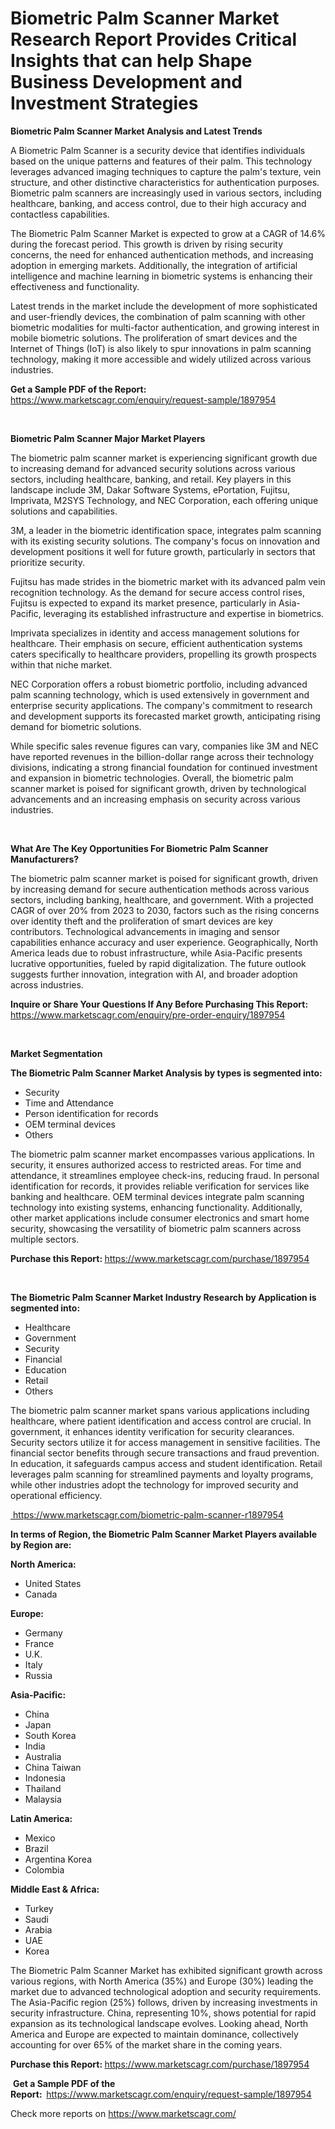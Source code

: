 <p><h1>Biometric Palm Scanner Market Research Report Provides Critical Insights that can help Shape Business Development and Investment Strategies</h1></p><p><strong>Biometric Palm Scanner Market Analysis and Latest Trends</strong></p>
<p><p>A Biometric Palm Scanner is a security device that identifies individuals based on the unique patterns and features of their palm. This technology leverages advanced imaging techniques to capture the palm's texture, vein structure, and other distinctive characteristics for authentication purposes. Biometric palm scanners are increasingly used in various sectors, including healthcare, banking, and access control, due to their high accuracy and contactless capabilities.</p><p>The Biometric Palm Scanner Market is expected to grow at a CAGR of 14.6% during the forecast period. This growth is driven by rising security concerns, the need for enhanced authentication methods, and increasing adoption in emerging markets. Additionally, the integration of artificial intelligence and machine learning in biometric systems is enhancing their effectiveness and functionality.</p><p>Latest trends in the market include the development of more sophisticated and user-friendly devices, the combination of palm scanning with other biometric modalities for multi-factor authentication, and growing interest in mobile biometric solutions. The proliferation of smart devices and the Internet of Things (IoT) is also likely to spur innovations in palm scanning technology, making it more accessible and widely utilized across various industries.</p></p>
<p><strong>Get a Sample PDF of the Report:&nbsp;</strong> <a href="https://www.marketscagr.com/enquiry/request-sample/1897954?utm_campaign=3018&utm_medium=2&utm_source=Github&utm_content=ia&utm_term=08042025&utm_id=biometric-palm-scanner">https://www.marketscagr.com/enquiry/request-sample/1897954</a></p>
<p>&nbsp;</p>
<p><strong>Biometric Palm Scanner Major Market Players</strong></p>
<p><p>The biometric palm scanner market is experiencing significant growth due to increasing demand for advanced security solutions across various sectors, including healthcare, banking, and retail. Key players in this landscape include 3M, Dakar Software Systems, ePortation, Fujitsu, Imprivata, M2SYS Technology, and NEC Corporation, each offering unique solutions and capabilities.</p><p>3M, a leader in the biometric identification space, integrates palm scanning with its existing security solutions. The company's focus on innovation and development positions it well for future growth, particularly in sectors that prioritize security.</p><p>Fujitsu has made strides in the biometric market with its advanced palm vein recognition technology. As the demand for secure access control rises, Fujitsu is expected to expand its market presence, particularly in Asia-Pacific, leveraging its established infrastructure and expertise in biometrics.</p><p>Imprivata specializes in identity and access management solutions for healthcare. Their emphasis on secure, efficient authentication systems caters specifically to healthcare providers, propelling its growth prospects within that niche market.</p><p>NEC Corporation offers a robust biometric portfolio, including advanced palm scanning technology, which is used extensively in government and enterprise security applications. The company's commitment to research and development supports its forecasted market growth, anticipating rising demand for biometric solutions.</p><p>While specific sales revenue figures can vary, companies like 3M and NEC have reported revenues in the billion-dollar range across their technology divisions, indicating a strong financial foundation for continued investment and expansion in biometric technologies. Overall, the biometric palm scanner market is poised for significant growth, driven by technological advancements and an increasing emphasis on security across various industries.</p></p>
<p>&nbsp;</p>
<p><strong>What Are The Key Opportunities For Biometric Palm Scanner Manufacturers?</strong></p>
<p><p>The biometric palm scanner market is poised for significant growth, driven by increasing demand for secure authentication methods across various sectors, including banking, healthcare, and government. With a projected CAGR of over 20% from 2023 to 2030, factors such as the rising concerns over identity theft and the proliferation of smart devices are key contributors. Technological advancements in imaging and sensor capabilities enhance accuracy and user experience. Geographically, North America leads due to robust infrastructure, while Asia-Pacific presents lucrative opportunities, fueled by rapid digitalization. The future outlook suggests further innovation, integration with AI, and broader adoption across industries.</p></p>
<p><strong>Inquire or Share Your Questions If Any Before Purchasing This Report:</strong> <a href="https://www.marketscagr.com/enquiry/pre-order-enquiry/1897954?utm_campaign=3018&utm_medium=2&utm_source=Github&utm_content=ia&utm_term=08042025&utm_id=biometric-palm-scanner">https://www.marketscagr.com/enquiry/pre-order-enquiry/1897954</a></p>
<p>&nbsp;</p>
<p><strong>Market Segmentation</strong></p>
<p><strong>The Biometric Palm Scanner Market Analysis by types is segmented into:</strong></p>
<p><ul><li>Security</li><li>Time and Attendance</li><li>Person identification for records</li><li>OEM terminal devices</li><li>Others</li></ul></p>
<p><p>The biometric palm scanner market encompasses various applications. In security, it ensures authorized access to restricted areas. For time and attendance, it streamlines employee check-ins, reducing fraud. In personal identification for records, it provides reliable verification for services like banking and healthcare. OEM terminal devices integrate palm scanning technology into existing systems, enhancing functionality. Additionally, other market applications include consumer electronics and smart home security, showcasing the versatility of biometric palm scanners across multiple sectors.</p></p>
<p><strong>Purchase this Report:&nbsp;</strong><a href="https://www.marketscagr.com/purchase/1897954?utm_campaign=3018&utm_medium=2&utm_source=Github&utm_content=ia&utm_term=08042025&utm_id=biometric-palm-scanner">https://www.marketscagr.com/purchase/1897954</a></p>
<p>&nbsp;</p>
<p><strong>The Biometric Palm Scanner Market Industry Research by Application is segmented into:</strong></p>
<p><ul><li>Healthcare</li><li>Government</li><li>Security</li><li>Financial</li><li>Education</li><li>Retail</li><li>Others</li></ul></p>
<p><p>The biometric palm scanner market spans various applications including healthcare, where patient identification and access control are crucial. In government, it enhances identity verification for security clearances. Security sectors utilize it for access management in sensitive facilities. The financial sector benefits through secure transactions and fraud prevention. In education, it safeguards campus access and student identification. Retail leverages palm scanning for streamlined payments and loyalty programs, while other industries adopt the technology for improved security and operational efficiency.</p></p>
<p><a href="https://www.marketscagr.com/biometric-palm-scanner-r1897954?utm_campaign=3018&utm_medium=2&utm_source=Github&utm_content=ia&utm_term=08042025&utm_id=biometric-palm-scanner">&nbsp;https://www.marketscagr.com/biometric-palm-scanner-r1897954</a></p>
<p><strong>In terms of Region, the Biometric Palm Scanner Market Players available by Region are:</strong></p>
<p>
    <p> <strong> North America: </strong>
        <ul>
            <li>United States</li>
            <li>Canada</li>
        </ul>
        </p> 
    <p> <strong> Europe: </strong>
        <ul>
            <li>Germany</li>
            <li>France</li>
            <li>U.K.</li>
            <li>Italy</li>
            <li>Russia</li>
        </ul>
        </p> 
    <p> <strong> Asia-Pacific: </strong>
        <ul>
            <li>China</li>
            <li>Japan</li>
            <li>South Korea</li>
            <li>India</li>
            <li>Australia</li>
            <li>China Taiwan</li>
            <li>Indonesia</li>
            <li>Thailand</li>
            <li>Malaysia</li>
        </ul>
        </p> 
    <p> <strong> Latin America: </strong>
        <ul>
            <li>Mexico</li>
            <li>Brazil</li>
            <li>Argentina Korea</li>
            <li>Colombia</li>
        </ul>
        </p> 
    <p> <strong> Middle East & Africa: </strong>
        <ul>
            <li>Turkey</li>
            <li>Saudi</li>
            <li>Arabia</li>
            <li>UAE</li>
            <li>Korea</li>
        </ul>
    </p>
    </p>
<p><p>The Biometric Palm Scanner Market has exhibited significant growth across various regions, with North America (35%) and Europe (30%) leading the market due to advanced technological adoption and security requirements. The Asia-Pacific region (25%) follows, driven by increasing investments in security infrastructure. China, representing 10%, shows potential for rapid expansion as its technological landscape evolves. Looking ahead, North America and Europe are expected to maintain dominance, collectively accounting for over 65% of the market share in the coming years.</p></p>
<p><strong>Purchase this Report: </strong><a href="https://www.marketscagr.com/purchase/1897954?utm_campaign=3018&utm_medium=2&utm_source=Github&utm_content=ia&utm_term=08042025&utm_id=biometric-palm-scanner">https://www.marketscagr.com/purchase/1897954</a></p>
<p>&nbsp;<strong>Get a Sample PDF of the Report:&nbsp;&nbsp;</strong><a href="https://www.marketscagr.com/enquiry/request-sample/1897954?utm_campaign=3018&utm_medium=2&utm_source=Github&utm_content=ia&utm_term=08042025&utm_id=biometric-palm-scanner">https://www.marketscagr.com/enquiry/request-sample/1897954</a></p>
<p><strong></strong></p>
<p>Check more reports on <a href="https://www.marketscagr.com/?utm_campaign=3018&utm_medium=2&utm_source=Github&utm_content=ia&utm_term=08042025&utm_id=biometric-palm-scanner">https://www.marketscagr.com/</a></p>